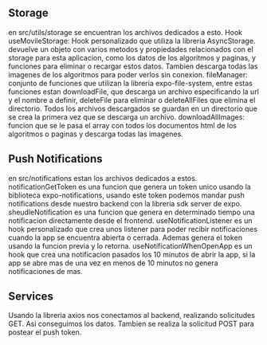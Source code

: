 ## Storage
  en src/utils/storage se encuentran los archivos dedicados a esto.
  Hook useMovileStorage: Hook personalizado que utiliza la libreria AsyncStorage. devuelve un objeto con varios metodos y propiedades relacionados con el storage para esta aplicacion, como los datos de los algoritmos y paginas, y funciones para eliminar o recargar estos datos. Tambien descarga todas las imagenes de los algoritmos para poder verlos sin conexion.
  fileManager: conjunto de funciones que utilizan la libreria expo-file-system, entre estas funciones estan downloadFile, que descarga un archivo especificando la url y el nombre a definir, deleteFile para eliminar o deleteAllFiles que elimina el directorio. Todos los archivos descargados se guardan en un directorio que se crea la primera vez que se descarga un archivo.
  downloadAllImages: funcion que se le pasa el array con todos los documentos html de los algoritmos o paginas y descarga todas las imagenes.

## Push Notifications
  en src/notifications estan los archivos dedicados a estos.
  notificationGetToken es una funcion que genera un token unico usando la biblioteca expo-notifications, usando este token podemos mandar push notifications desde nuestro backend con la libreria sdk server de expo.
  sheudleNotification es una funcion que genera en determinado tiempo una notificacion directamente desde el frontend.
  useNotificationListener es un hook personalizado que crea unos listener para poder recibir notificaciones cuando la app se encuentra abierta o cerrada. Ademas genera el token usando la funcion previa y lo retorna.
  useNotificationWhenOpenApp es un hook que crea una notificacion pasados los 10 minutos de abrir la app, si la app se abre mas de una vez en menos de 10 minutos no genera notificaciones de mas.

## Services
  Usando la libreria axios nos conectamos al backend, realizando solicitudes GET. Asi conseguimos los datos. Tambien se realiza la solicitud POST para postear el push token.

